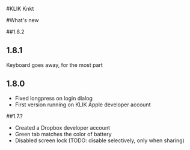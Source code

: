 
#KLIK Knkt


#What's new

##1.8.2



## 1.8.1

Keyboard goes away, for the most part

## 1.8.0

* Fixed longpress on login dialog
* First version running on KLIK Apple developer account

##1.7.?

* Created a Dropbox developer account
* Green tab matches the color of battery
* Disabled screen lock (TODO: disable selectively, only when sharing)